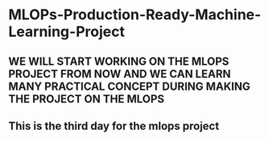 # MLOPs-Production-Ready-Machine-Learning-Project

## WE WILL START WORKING ON THE MLOPS PROJECT FROM NOW AND WE CAN LEARN MANY PRACTICAL CONCEPT DURING MAKING THE PROJECT ON THE MLOPS
## This is the third day for the mlops project 